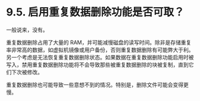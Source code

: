 # 9.5. 启用重复数据删除功能是否可取？

一般说来，没有。

重复数据删除占用了大量的 RAM，并可能减慢磁盘的读写时间。除非是存储重复率非常高的数据，如虚拟机镜像或用户备份，否则重复数据删除有可能弊大于利。另一个考虑是无法恢复重复数据删除状态。如果数据在重复数据删除功能启用时被写入，禁用重复数据删除功能将不会导致那些被重复数据删除的块被复制，直到它们下次被修改。

重复数据删除也可能导致一些意想不到的情况。特别是，删除文件可能会变得更慢。
